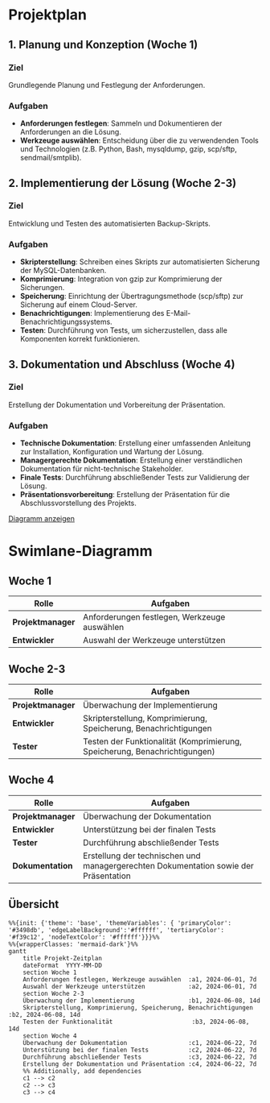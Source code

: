 # Projektplan

## 1. Planung und Konzeption (Woche 1)

### Ziel
Grundlegende Planung und Festlegung der Anforderungen.

### Aufgaben
- **Anforderungen festlegen**: Sammeln und Dokumentieren der Anforderungen an die Lösung.
- **Werkzeuge auswählen**: Entscheidung über die zu verwendenden Tools und Technologien (z.B. Python, Bash, mysqldump, gzip, scp/sftp, sendmail/smtplib).

## 2. Implementierung der Lösung (Woche 2-3)

### Ziel
Entwicklung und Testen des automatisierten Backup-Skripts.

### Aufgaben
- **Skripterstellung**: Schreiben eines Skripts zur automatisierten Sicherung der MySQL-Datenbanken.
- **Komprimierung**: Integration von gzip zur Komprimierung der Sicherungen.
- **Speicherung**: Einrichtung der Übertragungsmethode (scp/sftp) zur Sicherung auf einem Cloud-Server.
- **Benachrichtigungen**: Implementierung des E-Mail-Benachrichtigungssystems.
- **Testen**: Durchführung von Tests, um sicherzustellen, dass alle Komponenten korrekt funktionieren.

## 3. Dokumentation und Abschluss (Woche 4)

### Ziel
Erstellung der Dokumentation und Vorbereitung der Präsentation.

### Aufgaben
- **Technische Dokumentation**: Erstellung einer umfassenden Anleitung zur Installation, Konfiguration und Wartung der Lösung.
- **Managergerechte Dokumentation**: Erstellung einer verständlichen Dokumentation für nicht-technische Stakeholder.
- **Finale Tests**: Durchführung abschließender Tests zur Validierung der Lösung.
- **Präsentationsvorbereitung**: Erstellung der Präsentation für die Abschlussvorstellung des Projekts.


[Diagramm anzeigen](https://viewer.diagrams.net/?tags=%7B%7D&highlight=0000ff&edit=_blank&layers=1&nav=1&title=Unbenanntes%20Diagramm.drawio#R7Vxtk9o2EP41zLQfLoPf4ePBXZJO0plML23SfukIW9gKwiK2CHC%2FvpItAbbkF44XE64zNwOSbFnsPrv7rFa%2BnjWer98lYBH9TgKIe2Y%2FWPesh55pGn17wD54zybvGbiiI0xQIC7adTyhZyjvFL1LFMC0cCElBFO0KHb6JI6hTwt9IEnIqnjZlODiUxcghErHkw%2Bw2vsFBTQSvUa%2Fvxt4D1EYiUcPHDEwAf4sTMgyFs%2BLSQzzkTmQ04hL0wgEZLXXZT32rHFCCM2%2FzddjiLlYpcTy%2B95WjG6XnMCYtrnB86DrD72pMXQDMBhYd2KGHwAvhRg%2BJeQbnNEFBvEyDtnYE5zDlMIEJBOIKOv4uPQB%2B7hH8PkZiN9FN1KM6QrN2b2sNYroHLNOg331I4SDj2BDlnydKWUik60RayVU4IGt3xplsoR8yby1lRlvYDCBeLQV%2BJhgkrChTOR8poTMttrjz52SmL4Fc4Q5KP%2BCSQBiILrFEwesCTAKY%2FbdZ2KEbL6RKlcpKJhQuN7rEnJ%2BB8kc0mTDLhGjnlC5sAZbNFc7aG0BFO2hypUXAgHncDvzTq%2Fsi1BtSzWbipq%2FED%2BCcc90wXzBfnA8SRfb392oTUVjqrwqkdYsQCExU5WY4eokZp5AYvDr9%2BGd%2BeeHh%2BfN6v0%2F8ebf6fdQYxyKfGAc3HPfs8PgnpiKOM7vhYHihWqEZuoltCcSHYZkXwIxoOhH8Xk6KYknfCIopnsKKAs2JcvEh%2BKqfS8jb1yXgF01EYNPCKkyUaak7c98ud5UtL8qvdmn0psy0Zn1Zr1uvSmOrK3etm6xaqIz680wVD0xsT%2BJJkloREISA%2Fy46y0pa3fNR0IWQp%2FfIKUbEWbAkpKitpkWk81Xfv8bRzb%2FFtNljYd1obU5FhfsB2YKqZGEnV%2BXy7tOYn090Foj6Ki4ZuvZAOtSFVlU0ypCFD4tQCaEFcsDiiqpCPEvM7p1kQYIbA8dlRWYOlZwNlIw7ALs5wStTMCaUTvoErVymRrYmjJ0XDFwrb6Gz14WuYNKAdpXLz57cEHxKUtVmYlIk%2BcsnwxZyshXsv27ghyqghlcQU6lWuqNcQX5A5vcrqt6XVXhdpce11VQ3zNdTMX%2BSUGJ7vclkQN3aaaGe84nzMU6E6McZ99C%2FnkfT0kSwGQZh9kuRDbrJJHDU5hSDPeG2PrzZ%2BbjNe7KaHZX3e0oHeoirVrrtpqpUf%2BSAcb1XqFtV9hsCzrlVGj35MZducRjLLtfYdm9sdUbjicwWQE%2FyneQAx4gyyb%2B23yB4ZyJGmVe4MYMvQ2K2odxqwWVvKilO7qtmgMBZBwJoAcyW3L8MFsh%2F8eJA%2BCjpdLngo%2ByVNX1PMZ0hfwZ5kq%2BHupsmY3UeVu6vAx1djTbobcVXmUaWhtezZbh1XY7C6%2Fm%2BYjzF5jMnuEy5Fk7WKYr7i3v7QjfHFVuA5T21mxfGVW2dblVtfPb93j9F0eJimRSbrg4RX9naWSk2yswBjVCEk%2F7A%2FoUxCGGexopF5sM1cHqii3l%2BjjADDUxoHDEMZkqmjlBfcP2FGUZb1j7aZagBXt6StkkOYctVdPLnMV8U77mA5kvEjQvkuDdDbInXYBY6zd2h0%2Fu%2FNweuftAMaIIYK0HsZQ1PC0g8qMyDc8fWVxGgH7ILluZhgUAxtgSNhVFoUjst3ti22n3plAQz9BMi%2F5HOgcMp3yEIx75AN%2BL7jkKgjzMQeY7wQRLA1nwWleGEGfUcx74TCyy5f5VcAjurUoubIowLnW1srSD4s%2F2wFQB%2Fo7G2mwN%2FL1zcDLVGX3OjvxcEx9zrEY%2BZgwvyse8TsqeL%2BFVrsqr9AzTOZIy6evTZr%2BEdaOkkjPXp6VtafhY5o00blWTlp4svy25zQemlGjKedxoHCWtwgiYpH6EEUxTGGe5cZ%2Fba1rJAKuiSoM7%2FkmY4qE0qN4v20UadNFkWe9mVPah%2Bp3dsRgfgzRFfq%2FmZMwupSskdLv87oQpnabKod87Huq1cuajNxI2g6KHsqySNtsexSnvtZhlcnxmVzfoIiTBNaJf977voYm1dmDijU0HGJRx%2BlSndy61saB9%2BLCFN7hOFtJWDa0Ko2aXOtBu8NyWEnSHgq6sPO2op1Yuuh96PY5Lnuy5npKj3rC7UdiNRCdZc2tW8rFZ3HFKdl6hVb78EMDFqhT6NyXUV1xKZdV%2Bu79j9oka8reG16yGRcLtatI166LbQq5KDj5DP4pRmp%2B1LAn4mJy7lfxqFF%2B9Oem9aU6DZRHlMllwJ7GjhXuotatmrjts6SfcTgmvq2YdPz%2BmdcdoLovpTs7Cnh3TniZ1OGjP5zKYlsu8KUwbXWPaUaVaxw5eVNiul8k2spf38hoL2eWyxM0Vsh3dG82iOCCrAFnljxO%2FvLDwdhnPuAEAjGh%2B1oRW1SfaVkbcloWR2rqFrsDBuicnL9f8UqrQjwvV8nHzotWy%2BK9tj%2BpcYT08IcIhHmCvNY5CtWK5ca6ph3s6Hn82Gn9rL6rI%2F6ly9u0DfWXE65cyirL%2FqyixnMr3uW7H%2BuwbXnFvwvaMBq1mrU%2BQeR%2BYFTwPVHVzwcNri4mKkHshpnZrW0qtdpDMlrrxzvQuOWvu%2FjFRboW7f%2FxkPf4H)



# Swimlane-Diagramm

## Woche 1
| Rolle           | Aufgaben                                                 |
|-----------------|----------------------------------------------------------|
| **Projektmanager** | Anforderungen festlegen, Werkzeuge auswählen              |
| **Entwickler**      | Auswahl der Werkzeuge unterstützen                        |

## Woche 2-3
| Rolle           | Aufgaben                                                             |
|-----------------|----------------------------------------------------------------------|
| **Projektmanager** | Überwachung der Implementierung                                       |
| **Entwickler**      | Skripterstellung, Komprimierung, Speicherung, Benachrichtigungen        |
| **Tester**         | Testen der Funktionalität (Komprimierung, Speicherung, Benachrichtigungen) |

## Woche 4
| Rolle           | Aufgaben                                                           |
|-----------------|--------------------------------------------------------------------|
| **Projektmanager** | Überwachung der Dokumentation                                       |
| **Entwickler**      | Unterstützung bei der finalen Tests                                |
| **Tester**         | Durchführung abschließender Tests                                   |
| **Dokumentation**  | Erstellung der technischen und managergerechten Dokumentation sowie der Präsentation |

## Übersicht

```mermaid
%%{init: {'theme': 'base', 'themeVariables': { 'primaryColor': '#3498db', 'edgeLabelBackground':'#ffffff', 'tertiaryColor': '#f39c12', 'nodeTextColor': '#ffffff'}}}%%
%%{wrapperClasses: 'mermaid-dark'}%%
gantt
    title Projekt-Zeitplan
    dateFormat  YYYY-MM-DD
    section Woche 1
    Anforderungen festlegen, Werkzeuge auswählen  :a1, 2024-06-01, 7d
    Auswahl der Werkzeuge unterstützen            :a2, 2024-06-01, 7d
    section Woche 2-3
    Überwachung der Implementierung               :b1, 2024-06-08, 14d
    Skripterstellung, Komprimierung, Speicherung, Benachrichtigungen :b2, 2024-06-08, 14d
    Testen der Funktionalität                      :b3, 2024-06-08, 14d
    section Woche 4
    Überwachung der Dokumentation                 :c1, 2024-06-22, 7d
    Unterstützung bei der finalen Tests           :c2, 2024-06-22, 7d
    Durchführung abschließender Tests             :c3, 2024-06-22, 7d
    Erstellung der Dokumentation und Präsentation :c4, 2024-06-22, 7d
    %% Additionally, add dependencies
    c1 --> c2
    c2 --> c3
    c3 --> c4


